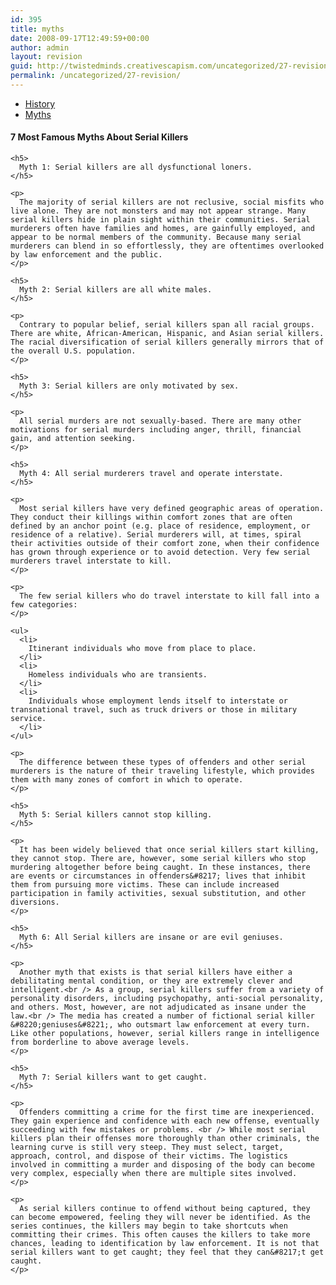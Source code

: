 ```yaml
---
id: 395
title: myths
date: 2008-09-17T12:49:59+00:00
author: admin
layout: revision
guid: http://twistedminds.creativescapism.com/uncategorized/27-revision/
permalink: /uncategorized/27-revision/
---
```

<p class="dropcap-first">
  <ul id="navlist">
    <li>
      <a href="/history/" title="Serial Killers Through History">History</a>
    </li>
    <li id="active">
      <a href="/history/myths/" id="current" title="Myths About Serial Killers">Myths</a>
    </li>
  </ul>
  
  <div class="body">
    <h4>
      7 Most Famous Myths About Serial Killers
    </h4>
    
    <h5>
      Myth 1: Serial killers are all dysfunctional loners.
    </h5>
    
    <p>
      The majority of serial killers are not reclusive, social misfits who live alone. They are not monsters and may not appear strange. Many serial killers hide in plain sight within their communities. Serial murderers often have families and homes, are gainfully employed, and appear to be normal members of the community. Because many serial murderers can blend in so effortlessly, they are oftentimes overlooked by law enforcement and the public.
    </p>
    
    <h5>
      Myth 2: Serial killers are all white males.
    </h5>
    
    <p>
      Contrary to popular belief, serial killers span all racial groups. There are white, African-American, Hispanic, and Asian serial killers. The racial diversification of serial killers generally mirrors that of the overall U.S. population.
    </p>
    
    <h5>
      Myth 3: Serial killers are only motivated by sex.
    </h5>
    
    <p>
      All serial murders are not sexually-based. There are many other motivations for serial murders including anger, thrill, financial gain, and attention seeking.
    </p>
    
    <h5>
      Myth 4: All serial murderers travel and operate interstate.
    </h5>
    
    <p>
      Most serial killers have very defined geographic areas of operation. They conduct their killings within comfort zones that are often defined by an anchor point (e.g. place of residence, employment, or residence of a relative). Serial murderers will, at times, spiral their activities outside of their comfort zone, when their confidence has grown through experience or to avoid detection. Very few serial murderers travel interstate to kill.
    </p>
    
    <p>
      The few serial killers who do travel interstate to kill fall into a few categories:
    </p>
    
    <ul>
      <li>
        Itinerant individuals who move from place to place.
      </li>
      <li>
        Homeless individuals who are transients.
      </li>
      <li>
        Individuals whose employment lends itself to interstate or transnational travel, such as truck drivers or those in military service.
      </li>
    </ul>
    
    <p>
      The difference between these types of offenders and other serial murderers is the nature of their traveling lifestyle, which provides them with many zones of comfort in which to operate.
    </p>
    
    <h5>
      Myth 5: Serial killers cannot stop killing.
    </h5>
    
    <p>
      It has been widely believed that once serial killers start killing, they cannot stop. There are, however, some serial killers who stop murdering altogether before being caught. In these instances, there are events or circumstances in offenders&#8217; lives that inhibit them from pursuing more victims. These can include increased participation in family activities, sexual substitution, and other diversions.
    </p>
    
    <h5>
      Myth 6: All Serial killers are insane or are evil geniuses.
    </h5>
    
    <p>
      Another myth that exists is that serial killers have either a debilitating mental condition, or they are extremely clever and intelligent.<br /> As a group, serial killers suffer from a variety of personality disorders, including psychopathy, anti-social personality, and others. Most, however, are not adjudicated as insane under the law.<br /> The media has created a number of fictional serial killer &#8220;geniuses&#8221;, who outsmart law enforcement at every turn. Like other populations, however, serial killers range in intelligence from borderline to above average levels.
    </p>
    
    <h5>
      Myth 7: Serial killers want to get caught.
    </h5>
    
    <p>
      Offenders committing a crime for the first time are inexperienced. They gain experience and confidence with each new offense, eventually succeeding with few mistakes or problems. <br /> While most serial killers plan their offenses more thoroughly than other criminals, the learning curve is still very steep. They must select, target, approach, control, and dispose of their victims. The logistics involved in committing a murder and disposing of the body can become very complex, especially when there are multiple sites involved.
    </p>
    
    <p>
      As serial killers continue to offend without being captured, they can become empowered, feeling they will never be identified. As the series continues, the killers may begin to take shortcuts when committing their crimes. This often causes the killers to take more chances, leading to identification by law enforcement. It is not that serial killers want to get caught; they feel that they can&#8217;t get caught.
    </p>